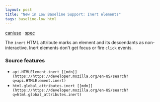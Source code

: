 ```yaml
---
layout: post
title: "New in Low Baseline Support: Inert elements"
tags: baseline-low html
---
```


[caniuse](https://caniuse.com/?search=inert) · [spec](https://html.spec.whatwg.org/multipage/interaction.html#inert-subtrees)

The `inert` HTML attribute marks an element and its descendants as non-interactive. Inert elements don't get focus or fire `click` events.

### Source features

- ``api.HTMLElement.inert [[mdn]](https://https://developer.mozilla.org/en-US/search?q=api.HTMLElement.inert)``
- ``html.global_attributes.inert [[mdn]](https://https://developer.mozilla.org/en-US/search?q=html.global_attributes.inert)``
